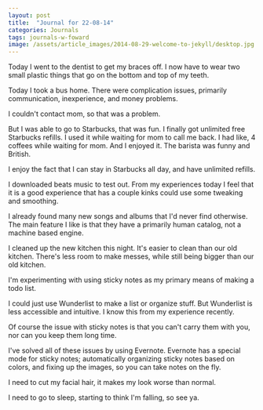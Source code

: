 ```yaml
---
layout: post
title:  "Journal for 22-08-14"
categories: Journals
tags: journals-w-foward
image: /assets/article_images/2014-08-29-welcome-to-jekyll/desktop.jpg
---
```




Today I went to the dentist to get my braces off. I now have to wear two small plastic things that go on the bottom and top of my teeth.

Today I took a bus home. There were complication issues, primarily communication, inexperience, and money problems.

I couldn't contact mom, so that was a problem.

But I was able to go to Starbucks, that was fun. I finally got unlimited free Starbucks refills. I used it while waiting for mom to call me back. I had like, 4 coffees while waiting for mom. And I enjoyed it. The barista was funny and British.

I enjoy the fact that I can stay in Starbucks all day, and have unlimited refills.

I downloaded beats music to test out. From my experiences today I feel that it is a good experience that has a couple kinks could use some tweaking and smoothing.

I already found many new songs and albums that I'd never find otherwise. The main feature I like is that they have a primarily human catalog, not a machine based engine.

I cleaned up the new kitchen this night. It's easier to clean than our old kitchen. There's less room to make messes, while still being bigger than our old kitchen.

I'm experimenting with using sticky notes as my primary means of making a todo list.

I could just use Wunderlist to make a list or organize stuff. But Wunderlist is less accessible and intuitive. I know this from my experience recently.

Of course the issue with sticky notes is that you can't carry them with you, nor can you keep them long time.

I've solved all of these issues by using Evernote. Evernote has a special mode for sticky notes; automatically organizing sticky notes based on colors, and fixing up the images, so you can take notes on the fly.

I need to cut my facial hair, it makes my look worse than normal.

I need to go to sleep, starting to think I'm falling, so see ya.